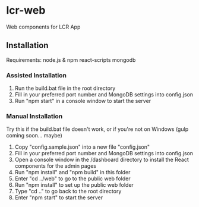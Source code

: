 # lcr-web
Web components for LCR App

## Installation

Requirements:
node.js & npm
react-scripts
mongodb

### Assisted Installation

1. Run the build.bat file in the root directory
2. Fill in your preferred port number and MongoDB settings into config.json
3. Run "npm start" in a console window to start the server

### Manual Installation

Try this if the build.bat file doesn't work, or if you're not on Windows
(gulp coming soon... maybe)

1. Copy "config.sample.json" into a new file "config.json"
2. Fill in your preferred port number and MongoDB settings into config.json
3. Open a console window in the /dashboard directory to install the React components for the admin pages
4. Run "npm install" and "npm build" in this folder
5. Enter "cd ../web" to go to the public web folder
6. Run "npm install" to set up the public web folder
7. Type "cd .." to go back to the root directory
8. Enter "npm start" to start the server